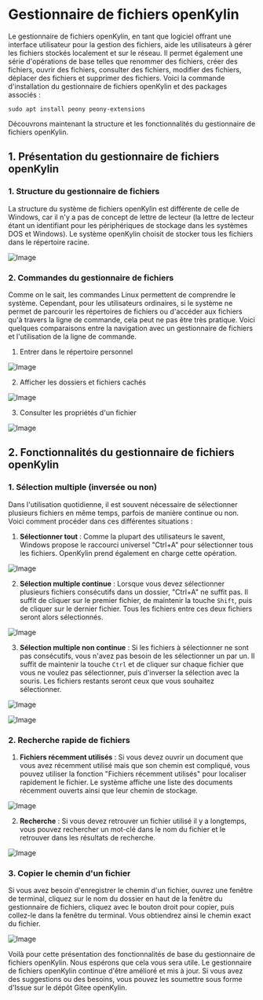 
# Gestionnaire de fichiers openKylin

Le gestionnaire de fichiers openKylin, en tant que logiciel offrant une interface utilisateur pour la gestion des fichiers, aide les utilisateurs à gérer les fichiers stockés localement et sur le réseau. Il permet également une série d'opérations de base telles que renommer des fichiers, créer des fichiers, ouvrir des fichiers, consulter des fichiers, modifier des fichiers, déplacer des fichiers et supprimer des fichiers. Voici la commande d'installation du gestionnaire de fichiers openKylin et des packages associés :

```shell
sudo apt install peony peony-extensions
```

Découvrons maintenant la structure et les fonctionnalités du gestionnaire de fichiers openKylin.

## 1. Présentation du gestionnaire de fichiers openKylin

### 1. Structure du gestionnaire de fichiers

La structure du système de fichiers openKylin est différente de celle de Windows, car il n'y a pas de concept de lettre de lecteur (la lettre de lecteur étant un identifiant pour les périphériques de stockage dans les systèmes DOS et Windows). Le système openKylin choisit de stocker tous les fichiers dans le répertoire racine.

![Image](https://www.openkylin.top/upload/202302/1675907521938004.png)

### 2. Commandes du gestionnaire de fichiers

Comme on le sait, les commandes Linux permettent de comprendre le système. Cependant, pour les utilisateurs ordinaires, si le système ne permet de parcourir les répertoires de fichiers ou d'accéder aux fichiers qu'à travers la ligne de commande, cela peut ne pas être très pratique. Voici quelques comparaisons entre la navigation avec un gestionnaire de fichiers et l'utilisation de la ligne de commande.

1. Entrer dans le répertoire personnel

![Image](https://www.openkylin.top/upload/202302/1675907534741650.png)

2. Afficher les dossiers et fichiers cachés

![Image](https://www.openkylin.top/upload/202302/1675907550991843.png)

3. Consulter les propriétés d'un fichier

![Image](https://www.openkylin.top/upload/202302/1675907569674163.png)

## 2. Fonctionnalités du gestionnaire de fichiers openKylin

### 1. Sélection multiple (inversée ou non)

Dans l'utilisation quotidienne, il est souvent nécessaire de sélectionner plusieurs fichiers en même temps, parfois de manière continue ou non. Voici comment procéder dans ces différentes situations :

1. **Sélectionner tout** : Comme la plupart des utilisateurs le savent, Windows propose le raccourci universel "Ctrl+A" pour sélectionner tous les fichiers. OpenKylin prend également en charge cette opération.

![Image](https://www.openkylin.top/upload/202302/1675907581574034.png)

2. **Sélection multiple continue** : Lorsque vous devez sélectionner plusieurs fichiers consécutifs dans un dossier, "Ctrl+A" ne suffit pas. Il suffit de cliquer sur le premier fichier, de maintenir la touche `Shift`, puis de cliquer sur le dernier fichier. Tous les fichiers entre ces deux fichiers seront alors sélectionnés.

![Image](https://www.openkylin.top/upload/202302/1675907593481598.png)

3. **Sélection multiple non continue** : Si les fichiers à sélectionner ne sont pas consécutifs, vous n'avez pas besoin de les sélectionner un par un. Il suffit de maintenir la touche `Ctrl` et de cliquer sur chaque fichier que vous ne voulez pas sélectionner, puis d'inverser la sélection avec la souris. Les fichiers restants seront ceux que vous souhaitez sélectionner.

![Image](https://www.openkylin.top/upload/202302/1675907634477814.png)

![Image](https://www.openkylin.top/upload/202302/1675907646763404.png)

### 2. Recherche rapide de fichiers

1. **Fichiers récemment utilisés** : Si vous devez ouvrir un document que vous avez récemment utilisé mais que son chemin est compliqué, vous pouvez utiliser la fonction "Fichiers récemment utilisés" pour localiser rapidement le fichier. Le système affiche une liste des documents récemment ouverts ainsi que leur chemin de stockage.

![Image](https://www.openkylin.top/upload/202302/1675907659317516.png)

2. **Recherche** : Si vous devez retrouver un fichier utilisé il y a longtemps, vous pouvez rechercher un mot-clé dans le nom du fichier et le retrouver dans les résultats de recherche.

![Image](https://www.openkylin.top/upload/202302/1675907676529748.png)

### 3. Copier le chemin d'un fichier

Si vous avez besoin d'enregistrer le chemin d'un fichier, ouvrez une fenêtre de terminal, cliquez sur le nom du dossier en haut de la fenêtre du gestionnaire de fichiers, cliquez avec le bouton droit pour copier, puis collez-le dans la fenêtre du terminal. Vous obtiendrez ainsi le chemin exact du fichier.

![Image](https://www.openkylin.top/upload/202302/1675907689750834.png)

Voilà pour cette présentation des fonctionnalités de base du gestionnaire de fichiers openKylin. Nous espérons que cela vous sera utile. Le gestionnaire de fichiers openKylin continue d'être amélioré et mis à jour. Si vous avez des suggestions ou des besoins, vous pouvez les soumettre sous forme d'Issue sur le dépôt Gitee openKylin.


